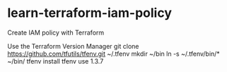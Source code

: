 # learn-terraform-iam-policy
Create IAM policy with Terraform

Use the Terraform Version Manager
git clone https://github.com/tfutils/tfenv.git ~/.tfenv
mkdir ~/bin
ln -s ~/.tfenv/bin/* ~/bin/
tfenv install
tfenv use 1.3.7

